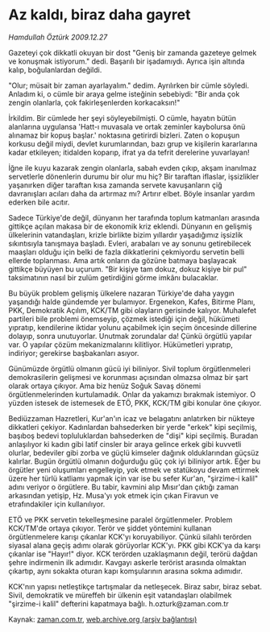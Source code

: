 # Az kaldı, biraz daha gayret

*Hamdullah Öztürk 2009.12.27*

<tr><td class="metin" colspan="2" style="padding-top: 20px; padding-left: 5px; ">Gazeteyi çok dikkatli okuyan bir dost "Geniş bir zamanda gazeteye gelmek ve konuşmak istiyorum." dedi. Başarılı bir işadamıydı. Ayrıca işin altında kalıp, boğulanlardan değildi.</td></tr><tr><td class="metin" colspan="2" style="padding-top: 20px; padding-left: 5px; "><p>"Olur; müsait bir zaman ayarlayalım." dedim. Ayrılırken bir cümle söyledi. Anladım ki, o cümle bir araya gelme isteğinin sebebiydi: "Bir anda çok zengin olanlarla, çok fakirleşenlerden korkacaksın!"
<p>İrkildim. Bir cümlede her şeyi söyleyebilmişti. O cümle, hayatın bütün alanlarına uygulansa 'Hatt-ı muvasala ve ortak zeminler kaybolursa önü alınamaz bir kopuş başlar.' noktasına getirirdi bizleri. Zaten o kopuşun korkusu değil miydi, devlet kurumlarından, bazı grup ve kişilerin kararlarına kadar etkileyen; itidalden koparıp, ifrat ya da tefrit derelerine yuvarlayan!
<p>İğne ile kuyu kazarak zengin olanlarla, sabah evden çıkıp, akşam inanılmaz servetlerle dönenlerin durumu bir olur mu hiç? Bir taraftan iflaslar, işsizlikler yaşanırken diğer taraftan kısa zamanda servete kavuşanların çiğ davranışları acıları daha da artırmaz mı? Artırır elbet. Böyle insanlar yardım ederken bile acıtır.
<p>Sadece Türkiye'de değil, dünyanın her tarafında toplum katmanları arasında gittikçe açılan makasa bir de ekonomik kriz eklendi. Dünyanın en gelişmiş ülkelerinin vatandaşları, krizle birlikte bizim yıllardır yaşadığımız işsizlik sıkıntısıyla tanışmaya başladı. Evleri, arabaları ve ay sonunu getirebilecek maaşları olduğu için belki de fazla dikkatlerini çekmiyordu servetin belli ellerde toplanması. Ama artık onların da gözüne batmaya başlayacak gittikçe büyüyen bu uçurum. "Bir kişiye tam dokuz, dokuz kişiye bir pul" taksimatının nasıl bir zulüm getirdiğini görme imkânı bulacaklar.
<p>Bu büyük problem gelişmiş ülkelere nazaran Türkiye'de daha yaygın yaşandığı halde gündemde yer bulamıyor. Ergenekon, Kafes, Bitirme Planı, PKK, Demokratik Açılım, KCK/TM gibi olayların gerisinde kalıyor. Muhalefet partileri bile problemi önemseyip, çözmek istediği için değil, hükümeti yıpratıp, kendilerine iktidar yolunu açabilmek için seçim öncesinde dillerine dolayıp, sonra unutuyorlar. Unutmak zorundalar da! Çünkü örgütlü yapılar var. O yapılar çözüm mekanizmalarını kilitliyor. Hükümetleri yıpratıp, indiriyor; gerekirse başbakanları asıyor.
<p>Günümüzde örgütlü olmanın gücü iyi biliniyor. Sivil toplum örgütlenmeleri demokrasilerin gelişmesi ve korunması açısından olmazsa olmaz bir şart olarak ortaya çıkıyor. Ama biz henüz Soğuk Savaş dönemi örgütlenmelerinden kurtulamadık. Onlar da yakamızı bırakmak istemiyor. O yüzden istesek de istemesek de ETÖ, PKK, KCK/TM gibi konular öne çıkıyor.
<p>Bediüzzaman Hazretleri, Kur'an'ın icaz ve belagatını anlatırken bir nükteye dikkatleri çekiyor. Kadınlardan bahsederken bir yerde "erkek" kipi seçilmiş, başıboş bedevi topluluklardan bahsederken de "dişi" kipi seçilmiş. Buradan anlaşılıyor ki kadın gibi latif cinsler bir araya gelince erkek gibi kuvvetli olurlar, bedeviler gibi zorba ve güçlü kimseler dağınık olduklarından güçsüz kalırlar. Bugün örgütlü olmanın doğurduğu güç çok iyi biliniyor artık. Eğer bu örgütler yeni oluşumları engelleyip, yok etmek ve statükoyu devam ettirmek üzere her türlü katliamı yapmak için var ise bu sefer Kur'an, "şirzime-i kalil" adını veriyor o örgütlere. Bu tabir, kavmini alıp Mısır'dan çıktığı zaman arkasından yetişip, Hz. Musa'yı yok etmek için çıkan Firavun ve etrafındakiler için kullanılıyor.
<p>ETÖ ve PKK servetin tekelleşmesine paralel örgütlenmeler. Problem KCK/TM'de ortaya çıkıyor. Terör ve şiddet yöntemini kullanan örgütlenmelere karışı çıkanlar KCK'yı koruyabiliyor. Çünkü silahlı terörden siyasal alana geçiş adımı olarak görüyorlar KCK'yı. PKK gibi KCK'ya da karşı çıkanlar ise "Hayır!" diyor. KCK terörden uzaklaşmanın değil, terörü dağdan şehre indirmenin ilk adımıdır. Kavgayı askerle terörist arasında olmaktan çıkartıp, aynı sokakta oturan kapı komşularının arasına sokma adımıdır.
<p>KCK'nın yapısı netleştikçe tartışmalar da netleşecek. Biraz sabır, biraz sebat. Sivil, demokratik ve müreffeh bir ülkenin eşit vatandaşları olabilmek "şirzime-i kalil" defterini kapatmaya bağlı. h.ozturk@zaman.com.tr<br/></p></p></p></p></p></p></p></p></p></td></tr>

Kaynak: [zaman.com.tr](http://zaman.com.tr/yazar.do?yazino=932624), [web.archive.org (arşiv bağlantısı)](http://web.archive.org/web/20100207015921/http://zaman.com.tr:80/yazar.do?yazino=932624)
